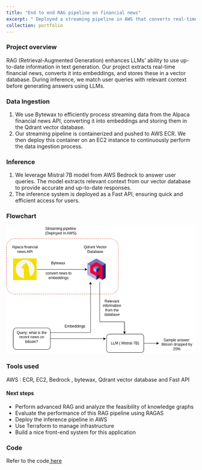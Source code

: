 ```yaml
---
title: "End to end RAG pipeline on financial news"
excerpt: " Deployed a streaming pipeline in AWS that converts real-time news to embeddings and store them in a vector database. Takes user queries and extracts relevant context from the vector database and gives answers using LLMs<br/><img src='/images/streaming_pipeline.png'>"
collection: portfolio
---
```

### Project overview


RAG (Retrieval-Augmented Generation) enhances LLMs' ability to use up-to-date information in text generation. Our project extracts real-time financial news, converts it into embeddings, and stores these in a vector database. During inference, we match user queries with relevant context before generating answers using LLMs.

### Data Ingestion

1. We use Bytewax to efficiently process streaming data from the Alpaca financial news API, converting it into embeddings and storing them in the Qdrant vector database.
2. Our streaming pipeline is containerized and pushed to AWS ECR. We then deploy this container on an EC2 instance to continuously perform the data ingestion process.

### Inference

1. We leverage Mistral 7B model from AWS Bedrock to answer user queries. The model extracts relevant context from our vector database to provide accurate and up-to-date responses.
2. The inference system is deployed as a Fast API, ensuring quick and efficient access for users.

### Flowchart

![Streaming Pipeline](/images/streaming_pipeline.png)


### Tools used 

AWS : ECR, EC2, Bedrock , bytewax, Qdrant vector database and Fast API

#### Next steps

- Perform advanced RAG and analyze the feasibility of knowledge graphs
- Evaluate the performance of this RAG pipeline using RAGAS
- Deploy the inference pipeline in AWS
- Use Terraform to manage infrastructure
- Build a nice front-end system for this application

### Code

Refer to the code[ here](https://github.com/bharathsanthanam94/Real-time-RAG-finance-news)
